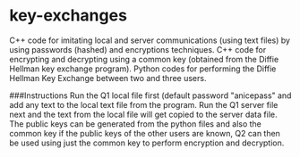 # key-exchanges
C++ code for imitating local and server communications (using text files) by using passwords (hashed) and encryptions techniques. 
C++ code for encrypting and decrypting using a common key (obtained from the Diffie Hellman key exchange program).
Python codes for performing the Diffie Hellman Key Exchange between two and three users.

###Instructions
Run the Q1 local file first (default password "anicepass" and add any text to the local text file from the program. Run the Q1 server file next and the text from the local file will get copied to the server data file. 
The public keys can be generated from the python files and also the common key if the public keys of the other users are known, Q2 can then be used using just the common key to perform encryption and decryption.
